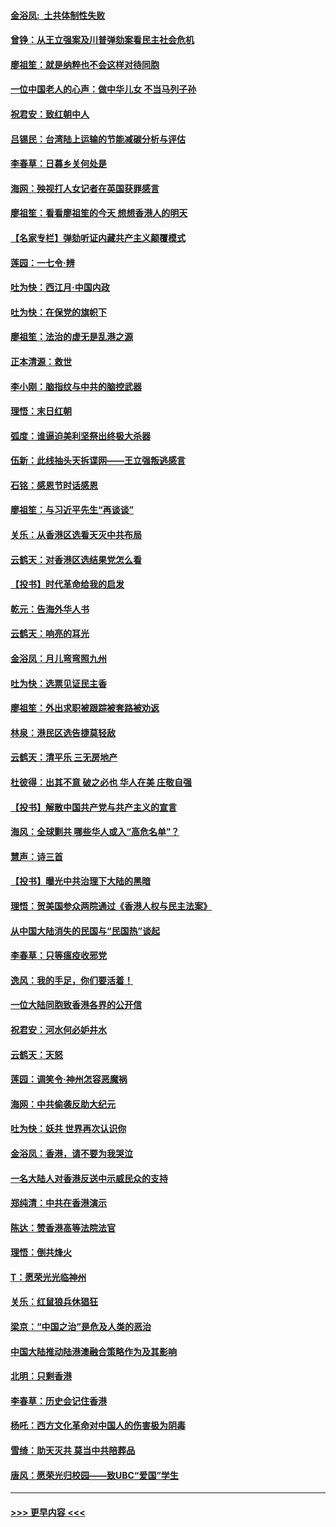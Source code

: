 #### [金浴凤:  土共体制性失败](../pages/nsc993/n11699361.md?t=12041455) 
#### [曾铮：从王立强案及川普弹劾案看民主社会危机](../pages/nsc993/n11699318.md?t=12041455) 
#### [廖祖笙：就是纳粹也不会这样对待同胞](../pages/nsc993/n11697658.md?t=12041455) 
#### [一位中国老人的心声：做中华儿女 不当马列子孙](../pages/nsc993/n11697525.md?t=12041455) 
#### [祝君安：致红朝中人](../pages/nsc993/n11697518.md?t=12041455) 
#### [吕锡民：台湾陆上运输的节能减碳分析与评估](../pages/nsc993/n11694983.md?t=12041455) 
#### [李春草：日暮乡关何处是](../pages/nsc993/n11694805.md?t=12041455) 
#### [海网：殃视打人女记者在英国获罪感言](../pages/nsc993/n11693832.md?t=12041455) 
#### [廖祖笙：看看廖祖笙的今天 想想香港人的明天](../pages/nsc993/n11693707.md?t=12041455) 
#### [【名家专栏】弹劾听证内藏共产主义颠覆模式](../pages/nsc993/n11693563.md?t=12041455) 
#### [莲园：一七令‧辨](../pages/nsc993/n11692558.md?t=12041455) 
#### [吐为快：西江月·中国内政](../pages/nsc993/n11692071.md?t=12041455) 
#### [吐为快：在保党的旗帜下](../pages/nsc993/n11691188.md?t=12041455) 
#### [廖祖笙：法治的虚无是乱港之源](../pages/nsc993/n11690605.md?t=12041455) 
#### [正本清源：救世](../pages/nsc993/n11689134.md?t=12041455) 
#### [李小刚：脑指纹与中共的脑控武器](../pages/nsc993/n11688900.md?t=12041455) 
#### [理悟：末日红朝](../pages/nsc993/n11688829.md?t=12041455) 
#### [弧度：谁逼迫美利坚祭出终极大杀器](../pages/nsc993/n11688735.md?t=12041455) 
#### [伍新：此线抽头天拆谍网——王立强叛逃感言](../pages/nsc993/n11687981.md?t=12041455) 
#### [石铭：感恩节时话感恩](../pages/nsc993/n11687568.md?t=12041455) 
#### [廖祖笙：与习近平先生“再谈谈”](../pages/nsc993/n11687005.md?t=12041455) 
#### [关乐：从香港区选看天灭中共布局](../pages/nsc993/n11686647.md?t=12041455) 
#### [云鹤天：对香港区选结果党怎么看](../pages/nsc993/n11686216.md?t=12041455) 
#### [【投书】时代革命给我的启发](../pages/nsc993/n11684287.md?t=12041455) 
#### [乾元：告海外华人书](../pages/nsc993/n11684044.md?t=12041455) 
#### [云鹤天：响亮的耳光](../pages/nsc993/n11684254.md?t=12041455) 
#### [金浴凤：月儿弯弯照九州](../pages/nsc993/n11684231.md?t=12041455) 
#### [吐为快：选票见证民主香](../pages/nsc993/n11684206.md?t=12041455) 
#### [廖祖笙：外出求职被跟踪被套路被劝返](../pages/nsc993/n11683874.md?t=12041455) 
#### [林泉：港民区选告捷莫轻敌](../pages/nsc993/n11683930.md?t=12041455) 
#### [云鹤天：清平乐 三无房地产](../pages/nsc993/n11681521.md?t=12041455) 
#### [杜彼得：出其不意 破之必也 华人在美 庄敬自强](../pages/nsc993/n11679554.md?t=12041455) 
#### [【投书】解散中国共产党与共产主义的宣言](../pages/nsc993/n11679177.md?t=12041455) 
#### [海风：全球剿共 哪些华人或入“高危名单”？](../pages/nsc993/n11678617.md?t=12041455) 
#### [慧声：诗三首](../pages/nsc993/n11678848.md?t=12041455) 
#### [【投书】曝光中共治理下大陆的黑暗](../pages/nsc993/n11678674.md?t=12041455) 
#### [理悟：贺美国参众两院通过《香港人权与民主法案》](../pages/nsc993/n11678104.md?t=12041455) 
#### [从中国大陆消失的民国与“民国热”谈起](../pages/nsc993/n11678075.md?t=12041455) 
#### [李春草：只等瘟疫收邪党](../pages/nsc993/n11677308.md?t=12041455) 
#### [逸风：我的手足，你们要活着！](../pages/nsc993/n11676352.md?t=12041455) 
#### [一位大陆同胞致香港各界的公开信](../pages/nsc993/n11675761.md?t=12041455) 
#### [祝君安：河水何必妒井水](../pages/nsc993/n11675746.md?t=12041455) 
#### [云鹤天：天怒](../pages/nsc993/n11675718.md?t=12041455) 
#### [莲园：调笑令‧神州怎容恶魔祸](../pages/nsc993/n11675648.md?t=12041455) 
#### [海网：中共偷袭反助大纪元](../pages/nsc993/n11673515.md?t=12041455) 
#### [吐为快：妖共 世界再次认识你](../pages/nsc993/n11673506.md?t=12041455) 
#### [金浴凤：香港，请不要为我哭泣](../pages/nsc993/n11673248.md?t=12041455) 
#### [一名大陆人对香港反送中示威民众的支持](../pages/nsc993/n11672615.md?t=12041455) 
#### [郑纯清：中共在香港演示](../pages/nsc993/n11670539.md?t=12041455) 
#### [陈达：赞香港高等法院法官](../pages/nsc993/n11669542.md?t=12041455) 
#### [理悟：倒共烽火](../pages/nsc993/n11668844.md?t=12041455) 
#### [T：愿荣光光临神州](../pages/nsc993/n11668421.md?t=12041455) 
#### [关乐：红鼠狼兵休猖狂](../pages/nsc993/n11668378.md?t=12041455) 
#### [梁京：“中国之治”是危及人类的恶治](../pages/nsc993/n11668328.md?t=12041455) 
#### [中国大陆推动陆港澳融合策略作为及其影响](../pages/nsc993/n11668157.md?t=12041455) 
#### [北明：只剩香港](../pages/nsc993/n11668002.md?t=12041455) 
#### [李春草：历史会记住香港](../pages/nsc993/n11667927.md?t=12041455) 
#### [杨吒：西方文化革命对中国人的伤害极为阴毒](../pages/nsc993/n11664521.md?t=12041455) 
#### [雪绮：助天灭共 莫当中共陪葬品](../pages/nsc993/n11662650.md?t=12041455) 
#### [唐风：愿荣光归校园——致UBC“爱国”学生](../pages/nsc993/n11662194.md?t=12041455) 

----
#### [ >>> 更早内容 <<< ](../indexes/nsc993-earlier.md)
